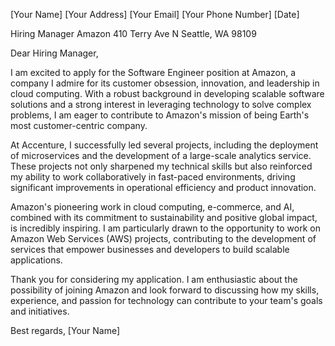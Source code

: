 [Your Name]
[Your Address]
[Your Email]
[Your Phone Number]
[Date]

Hiring Manager
Amazon
410 Terry Ave N
Seattle, WA 98109

Dear Hiring Manager,

I am excited to apply for the Software Engineer position at Amazon, a company I admire for its customer obsession, innovation, and leadership in cloud computing. With a robust background in developing scalable software solutions and a strong interest in leveraging technology to solve complex problems, I am eager to contribute to Amazon's mission of being Earth's most customer-centric company.

At Accenture, I successfully led several projects, including the deployment of microservices and the development of a large-scale analytics service. These projects not only sharpened my technical skills but also reinforced my ability to work collaboratively in fast-paced environments, driving significant improvements in operational efficiency and product innovation.

Amazon's pioneering work in cloud computing, e-commerce, and AI, combined with its commitment to sustainability and positive global impact, is incredibly inspiring. I am particularly drawn to the opportunity to work on Amazon Web Services (AWS) projects, contributing to the development of services that empower businesses and developers to build scalable applications.

Thank you for considering my application. I am enthusiastic about the possibility of joining Amazon and look forward to discussing how my skills, experience, and passion for technology can contribute to your team's goals and initiatives.

Best regards,
[Your Name]

